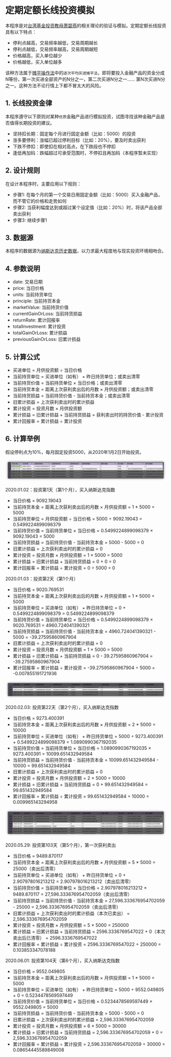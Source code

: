 # 定期定额长线投资模拟

本程序是对[台湾基金投资教母萧碧燕](https://zh.wikipedia.org/zh-cn/%E8%95%AD%E7%A2%A7%E7%87%95)的相关理论的验证与模拟。定期定额长线投资具有以下特点：

- 停利点越高，交易频率越低，交易周期越长
- 停利点越低，交易频率越高，交易周期越短
- 价格越高，买入单位越少
- 价格越低，买入单位越多

该种方法属于[摊平操作法](https://wiki.mbalib.com/wiki/%E6%91%8A%E5%B9%B3%E6%93%8D%E4%BD%9C%E6%B3%95)中的`逐次平均买进摊平法`，即将要投入金融产品的资金分成N等份，第一次买进全部资产的N分之一，第二次买进N分之一...... 第N次买进N分之一。这种方法不论行情上下都不冒太大的风险。

## 1. 长线投资金律

本程序遵守以下原则对某种`优质`金融产品进行模拟投资，试图寻找该种金融产品是否值得长期投资的建议。

- 坚持扣长期：固定每个月进行固定金额（比如：5000）的投资
- 涨多要停利：涨幅已超过停利目标（比如：20%），要及时卖出获利
- 下跌不停扣：即使扣在相对高点，在下跌段也不停扣
- 逢低再加码：跌幅超过可承受范围时，不停扣且再加码（本程序暂未实现）

## 2. 设计规则

在设计本程序时，主要应用以下规则：

- 步骤1: 在每个月的第一个交易日用固定金额（比如：5000）买入金融产品，而不管它的价格和走势如何
- 步骤2: 当获利幅度达到或超过某个设定值（比如：20%）时，将该产品全部卖出获利
- 步骤3: 继续步骤1

## 3. 数据源

本程序的数据源为[纳斯达克历史数据](https://finance.yahoo.com/quote/%5EIXIC/history?p=%5EIXIC)，以力求最大程度地与现实投资环境相吻合。

## 4. 参数说明

- date: 交易日期
- price: 当日价格
- units: 当前持货单位
- principle: 当前持货本金
- marketValue: 当前持货价值
- currentGainOrLoss: 当前持货损益
- returnRate: 累计回报率
- totalInvestment: 累计投资
- totalGainOrLoss: 累计损益
- previousGainOrLoss: 旧累计损益

## 5. 计算公式

- 买进单位 = 月供投资额 ÷ 当日价格
- 当前持货单位 = 买进单位（如有） + 昨日持货单位；或卖出清零
- 当前持货价值 = 当前持货单位 × 当日价格；或卖出清零
- 当前持货本金 = 距离上次获利卖出后的月数 × 月供投资额；或卖出清零
- 当前持货损益 = 当前持货价值 - 当前持货本金；或卖出清零
- 旧累计损益 = 上次获利卖出时的累计损益
- 累计投资 = 投资月数 × 月供投资额
- 累计损益 = 旧累计损益 + 当前持货损益 = 获利卖出时的持货价值 - 累计投资
- 累计回报率 = 累计损益 ÷ 累计投资

## 6. 计算举例

假设停利点为10%，每月固定投资5000，从2020年1月2日开始投资。

![calculation-example](/docs/calculation-1.png)

2020.01.02：投资第1天（第1个月），买入纳斯达克指数

- 当日价格 = 9092.19043
- 当前持货本金 = 距离上次获利卖出后的月数 × 月供投资额 = 1 * 5000 = 5000
- 当前持货单位 = 月供投资额 ÷ 当日价格 = 5000 ÷ 9092.19043 = 0.5499224899098379
- 当前持货价值 = 当前持货单位 × 当日价格 = 0.5499224899098379 × 9092.19043 = 5000
- 当前持货损益 = 当前持货价值 - 当前持货本金 = 5000 - 5000 = 0
- 旧累计损益 = 上次获利卖出时的累计损益 = 0
- 累计投资 = 投资月数 × 月供投资额 = 1 × 5000 = 5000
- 累计损益 = 旧累计损益 + 当前持货损益 = 0 + 0 = 0
- 累计回报率 = 累计损益 ÷ 累计投资 = 0 ÷ 5000 = 0

2020.01.03：投资第2天（第1个月）

- 当日价格 = 9020.769531
- 当前持货本金 = 距离上次获利卖出后的月数 × 月供投资额 = 1 * 5000 = 5000
- 当前持货单位 = 买进单位（如有） + 昨日持货单位 = 0 + 0.5499224899098379 = 0.5499224899098379
- 当前持货价值 = 当前持货单位 × 当日价格 = 0.5499224899098379 × 9020.769531 = 4960.724041390321
- 当前持货损益 = 当前持货价值 - 当前持货本金 = 4960.724041390321 - 5000 = -39.27595860967904
- 旧累计损益 = 上次获利卖出时的累计损益 = 0
- 累计投资 = 投资月数 × 月供投资额 = 1 × 5000 = 5000
- 累计损益 = 旧累计损益 + 当前持货损益 = 0 - 39.27595860967904 = -39.27595860967904
- 累计回报率 = 累计损益 ÷ 累计投资 = -39.27595860967904 ÷ 5000 = -0.007855191721936

![calculation-example](/docs/calculation-2.png)

2020.02.03: 投资第22天（第2个月），买入纳斯达克指数

- 当日价格 = 9273.400391
- 当前持货本金 = 距离上次获利卖出后的月数 × 月供投资额 = 2 * 5000 = 10000
- 当前持货单位 = 买进单位（如有） + 昨日持货单位 = 5000 ÷ 9273.400391 + 0.5499224899098379 = 1.0890990367192035
- 当前持货价值 = 当前持货单位 × 当日价格 = 1.0890990367192035 × 9273.400391 = 10099.651432949584
- 当前持货损益 = 当前持货价值 - 当前持货本金 = 10099.651432949584 - 10000 = 99.651432949584
- 旧累计损益 = 上次获利卖出时的累计损益 = 0
- 累计投资 = 投资月数 × 月供投资额 = 2 × 5000 = 10000
- 累计损益 = 旧累计损益 + 当前持货损益 = 0 + 99.651432949584 = 99.651432949584
- 累计回报率 = 累计损益 ÷ 累计投资 = 99.651432949584 ÷ 10000 = 0.009965143294958

![calculation-example](/docs/calculation-3.png)

2020.05.29: 投资第103天（第5个月），第一次获利卖出

- 当日价格 = 9489.870117
- 当前持货本金 = 距离上次获利卖出后的月数 × 月供投资额 = 5 * 5000 = 25000（卖出后清零）
- 当前持货单位 = 买进单位（如有） + 昨日持货单位 = 0 + 2.907978016213212 = 2.907978016213212（卖出后清零）
- 当前持货价值 = 当前持货单位 × 当日价格 = 2.907978016213212 × 9489.870117 = 27,596.333676954702059（卖出后清零）
- 当前持货损益 = 当前持货价值 - 当前持货本金 = 27,596.333676954702059 - 25000 = 2,596.333676954702059（卖出后清零）
- 旧累计损益 = 上次获利卖出时的累计损益（本次已卖出） = 2,596.333676954702059
- 累计投资 = 投资月数 × 月供投资额 = 5 × 5000 = 250000
- 累计损益 = 旧累计损益 + 当前持货损益 = 2596.3336769547022 + 0（本次卖出后已清零） = 2596.3336769547022
- 累计回报率 = 累计损益 ÷ 累计投资 = 2596.3336769547022 ÷ 250000 = 0.103853347078188

2020.06.01: 投资第104天（第6个月），买入纳斯达克指数

- 当日价格 = 9552.049805
- 当前持货本金 = 距离上次获利卖出后的月数 × 月供投资额 = 1 * 5000 = 5000
- 当前持货单位 = 买进单位（如有） + 昨日持货单位 = 5000 ÷ 9552.049805 + 0 = 0.5234478569597449
- 当前持货价值 = 当前持货单位 × 当日价格 = 0.5234478569597449 × 9552.049805 = 5000
- 当前持货损益 = 当前持货价值 - 当前持货本金 = 5000 - 5000 = 0
- 旧累计损益 = 上次获利卖出时的累计损益 = 2,596.333676954702059
- 累计投资 = 投资月数 × 月供投资额 = 6 × 5000 = 30000
- 累计损益 = 旧累计损益 + 当前持货损益 = 2,596.333676954702059 + 0 = 2,596.333676954702059
- 累计回报率 = 累计损益 ÷ 累计投资 = 2,596.333676954702059 ÷ 30000 = 0.08654445589849008
